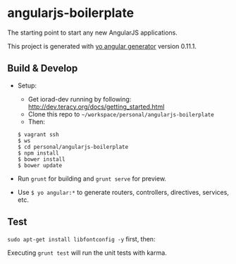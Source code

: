 angularjs-boilerplate
=====================

The starting point to start any new AngularJS applications.


This project is generated with [yo angular generator](https://github.com/yeoman/generator-angular)
version 0.11.1.


Build & Develop
---------------
- Setup:

  + Get iorad-dev running by following: http://dev.teracy.org/docs/getting_started.html
  + Clone this repo to `~/workspace/personal/angularjs-boilerplate`
  + Then:

   ```
   $ vagrant ssh
   $ ws
   $ cd personal/angularjs-boilerplate
   $ npm install
   $ bower install
   $ bower update
   ```

- Run `grunt` for building and `grunt serve` for preview.


- Use `$ yo angular:*` to generate routers, controllers, directives, services, etc.

Test
----

`sudo apt-get install libfontconfig -y` first, then:

Executing `grunt test` will run the unit tests with karma.
